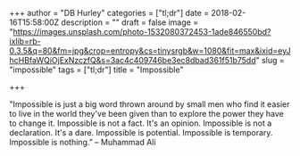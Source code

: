 +++
author = "DB Hurley"
categories = ["tl;dr"]
date = 2018-02-16T15:58:00Z
description = ""
draft = false
image = "https://images.unsplash.com/photo-1532080372453-1ade846550bd?ixlib=rb-0.3.5&q=80&fm=jpg&crop=entropy&cs=tinysrgb&w=1080&fit=max&ixid=eyJhcHBfaWQiOjExNzczfQ&s=3ac4c409746be3ec8dbad361f51b75dd"
slug = "impossible"
tags = ["tl;dr"]
title = "Impossible"

+++


"Impossible is just a big word thrown around by small men who find it easier to live in the world they've been given than to explore the power they have to change it. Impossible is not a fact. It's an opinion. Impossible is not a declaration. It's a dare. Impossible is potential. Impossible is temporary. Impossible is nothing.” – Muhammad Ali

